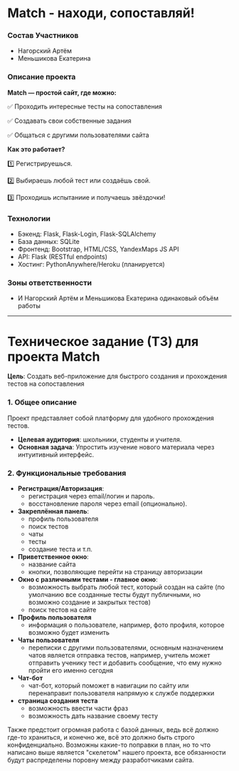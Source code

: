 # Match - находи, сопоставляй!

### Состав Участников
- Нагорский Артём
- Меньшикова Екатерина

### Описание проекта
**Match — простой сайт, где можно:**


✅ Проходить интересные тесты на сопоставления

✅ Создавать свои собственные задания

✅ Общаться с другими пользователями сайта

**Как это работает?**

1️⃣ Регистрируешься.

2️⃣ Выбираешь любой тест или создаёшь свой.

3️⃣ Проходишь испытаниие и получаешь звёздочки!

### Технологии
- Бэкенд: Flask, Flask-Login, Flask-SQLAlchemy
- База данных: SQLite
- Фронтенд: Bootstrap, HTML/CSS, YandexMaps JS API
- API: Flask (RESTful endpoints)
- Хостинг: PythonAnywhere/Heroku (планируется)

### Зоны ответственности
- И Нагорский Артём и Меньшикова Екатерина одинаковый объём работы

---

# Техническое задание (ТЗ) для проекта Match  
**Цель**: Создать веб-приложение для быстрого создания и прохождения тестов на сопоставления

### 1. Общее описание  
Проект представляет собой платформу для удобного прохождения тестов.  
- **Целевая аудитория**: школьники, студенты и учителя.  
- **Основная задача**: Упростить изучение нового материала через интуитивный интерфейс.  

### 2. Функциональные требования  
- **Регистрация/Авторизация**:  
  - регистрация через email/логин и пароль.  
  - восстановление пароля через email (опционально).  
- **Закреплённая панель**:  
  - профиль пользователя  
  - поиск тестов
  - чаты
  - тесты
  - создание теста и т.п.
- **Приветственное окно**:  
  - название сайта
  - кнопки, позволяющие перейти на страницу авторизации
- **Окно с различными тестами - главное окно**:
  - возможность выбрать любой тест, который создан на сайте (по умолчанию все созданные тесты будут публичными, но возможно создание и закрытых тестов) 
  - поиск тестов на сайте
- **Профиль пользователя**
  - информация о пользователе, например, фото профиля, которое возможно будет изменить
- **Чаты пользователя**
  - переписки с другими пользователями, основным назначением чатов является отправка тестов, например, учитель может отправить ученику тест и добавить сообщение, что ему нужно пройти его именно сегодня
- **Чат-бот**
  - чат-бот, который поможет в навигации по сайту или перенаправит пользователя напрямую к службе поддержки
- **страница создания теста**
  - возможность ввести части фраз
  - возможность дать название своему тесту

Также предстоит огромная работа с базой данных, ведь всё должно где-то храниться, и конечно же, всё это должно быть строго конфиденциально.
Возможны какие-то поправки в план, но то что написано выше является "скелетом" нашего проекта, все обязанности будут распределены поровну между разработчиками сайта.